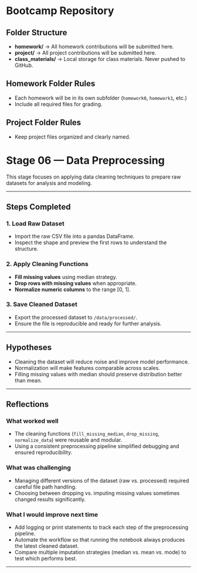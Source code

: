 # Bootcamp Repository
## Folder Structure
- **homework/** → All homework contributions will be submitted here.
- **project/** → All project contributions will be submitted here.
- **class_materials/** → Local storage for class materials. Never pushed to
GitHub.

## Homework Folder Rules
- Each homework will be in its own subfolder (`homework0`, `homework1`, etc.)
- Include all required files for grading.
## Project Folder Rules
- Keep project files organized and clearly named.

# Stage 06 — Data Preprocessing

This stage focuses on applying data cleaning techniques to prepare raw datasets for analysis and modeling.  

---

## Steps Completed

### 1. Load Raw Dataset
- Import the raw CSV file into a pandas DataFrame.  
- Inspect the shape and preview the first rows to understand the structure.  

### 2. Apply Cleaning Functions
- **Fill missing values** using median strategy.  
- **Drop rows with missing values** when appropriate.  
- **Normalize numeric columns** to the range [0, 1].  

### 3. Save Cleaned Dataset
- Export the processed dataset to `/data/processed/`.  
- Ensure the file is reproducible and ready for further analysis.  

---

## Hypotheses

- Cleaning the dataset will reduce noise and improve model performance.  
- Normalization will make features comparable across scales.  
- Filling missing values with median should preserve distribution better than mean.  

---

## Reflections

### What worked well
- The cleaning functions (`fill_missing_median`, `drop_missing`, `normalize_data`) were reusable and modular.  
- Using a consistent preprocessing pipeline simplified debugging and ensured reproducibility.  

### What was challenging
- Managing different versions of the dataset (raw vs. processed) required careful file path handling.  
- Choosing between dropping vs. imputing missing values sometimes changed results significantly.  

### What I would improve next time
- Add logging or print statements to track each step of the preprocessing pipeline.  
- Automate the workflow so that running the notebook always produces the latest cleaned dataset.  
- Compare multiple imputation strategies (median vs. mean vs. mode) to test which performs best.  

---
